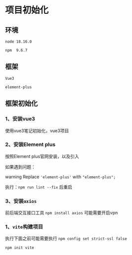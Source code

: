 # 项目初始化

## 环境

`node 18.16.0`

`npm  9.6.7`

## 框架

`Vue3`

`element-plus` 

## 框架初始化
### 1、安装vue3

使用vue3笔记初始化，vue3项目

### 2、安装Element plus

按照Element plus官网安装，以及引入

如果遇到问题：

warning Replace `'element-plus'` with `"element-plus";`

执行：`npm run lint --fix` 后重启

### 3、安装`axios`

前后端交互接口工具 `npm install axios` 可能需要开启vpn

### 1、`vite`构建项目

执行下面之前可能需要执行 `npm config set strict-ssl false`

`npm init vite`
